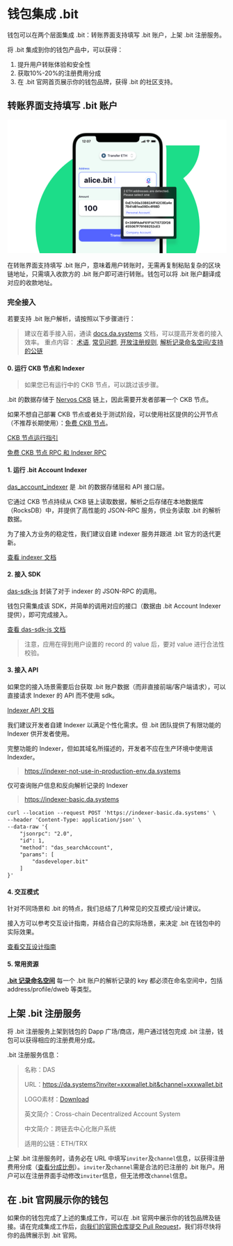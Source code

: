# 钱包集成 .bit

钱包可以在两个层面集成 .bit：转账界面支持填写 .bit 账户，上架 .bit 注册服务。

将 .bit 集成到你的钱包产品中，可以获得：

1. 提升用户转账体验和安全性
2. 获取10%-20%的注册费用分成
3. 在 .bit 官网首页展示你的钱包品牌，获得 .bit 的社区支持。


## 转账界面支持填写 .bit 账户

<img src="./image-20210718113458550.png" alt=".bit in Wallet" style="zoom:50%;" />

在转账界面支持填写 .bit 账户，意味着用户转账时，无需再复制粘贴复杂的区块链地址，只需填入收款方的 .bit 账户即可进行转账。钱包可以将 .bit 账户翻译成对应的收款地址。

### 完全接入

若要支持 .bit 账户解析，请按照以下步骤进行：

> 建议在着手接入前，通读 [docs.da.systems](https://docs.da.systems/) 文档，可以提高开发者的接入效率。
> 重点内容：
> [术语](https://docs.da.systems/docs/v/chinese-1/terminology), 
> [常见问题](https://docs.da.systems/docs/v/chinese-1/faq), 
> [开放注册规则](https://docs.da.systems/docs/v/chinese-1/zhu-ce-das/open-registration-rules), 
> [解析记录命名空间/支持的公链](https://docs.da.systems/docs/v/chinese-1/kai-fa-zhe/records-key-namespace)

#### 0. 运行 CKB 节点和 Indexer

> 如果您已有运行中的 CKB 节点，可以跳过该步骤。

.bit 的数据存储于 [Nervos CKB](https://github.com/nervosnetwork/ckb) 链上，因此需要开发者部署一个 CKB 节点。

如果不想自己部署 CKB 节点或者处于测试阶段，可以使用社区提供的公开节点（不推荐长期使用）：[免费 CKB 节点](https://talk.nervos.org/t/ckb-rpc-indexer-rpc/4949)。

[CKB 节点运行指引](https://docs.nervos.org/docs/basics/guides/mainnet)

[免费 CKB 节点 RPC 和 Indexer RPC](https://talk.nervos.org/t/ckb-rpc-indexer-rpc/4949)

#### 1. 运行 .bit Account Indexer
[das_account_indexer](https://github.com/dotbitHQ/das_account_indexer) 是 .bit 的数据存储层和 API 接口层。

它通过 CKB 节点持续从 CKB 链上读取数据，解析之后存储在本地数据库（RocksDB）中，并提供了高性能的 JSON-RPC 服务，供业务读取 .bit 的解析数据。

为了接入方业务的稳定性，我们建议自建 indexer 服务并跟进 .bit 官方的迭代更新。

[查看 indexer 文档](https://github.com/dotbitHQ/das_account_indexer)


#### 2. 接入 SDK

[das-sdk-js](https://github.com/dotbitHQ/das-sdk-js) 封装了对于 indexer 的 JSON-RPC 的调用。

钱包只需集成该 SDK，并简单的调用对应的接口（数据由 .bit Account Indexer 提供），即可完成接入。

[查看 das-sdk-js 文档](https://github.com/dotbitHQ/das-sdk-js)

> 注意，应用在得到用户设置的 record 的 value 后，要对 value 进行合法性校验。


#### 3. 接入 API 
如果您的接入场景需要后台获取 .bit 账户数据（而非直接前端/客户端请求），可以直接请求 Indexer 的 API 而不使用 sdk。

[Indexer API 文档](https://github.com/dotbitHQ/das_account_indexer#searchaccount)

我们建议开发者自建 Indexer 以满足个性化需求。但 .bit 团队提供了有限功能的 Indexer 供开发者使用。

完整功能的 Indexer，但如其域名所描述的，开发者不应在生产环境中使用该 Indexder。
> https://indexer-not-use-in-production-env.da.systems

仅可查询账户信息和反向解析记录的 Indexer
> https://indexer-basic.da.systems


```shell
curl --location --request POST 'https://indexer-basic.da.systems' \
--header 'Content-Type: application/json' \
--data-raw '{
    "jsonrpc": "2.0",
    "id": 1,
    "method": "das_searchAccount",
    "params": [
        "dasdeveloper.bit"
    ]
}'
```

#### 4. 交互模式

针对不同场景和 .bit 的特点，我们总结了几种常见的交互模式/设计建议。

接入方可以参考交互设计指南，并结合自己的实际场景，来决定 .bit 在钱包中的实际效果。

[查看交互设计指南](https://sedate-pleasure-684.notion.site/DAS-006aa490976c474e90725ce16465b95e)

#### 5. 常用资源
[**.bit 记录命名空间**](https://github.com/dotbitHQ/cell-data-generator/blob/master/data/record_key_namespace.txt) 每一个 .bit 账户的解析记录的 key 都必须在命名空间中，包括 address/profile/dweb 等类型。

## 上架 .bit 注册服务

将 .bit 注册服务上架到钱包的 Dapp 广场/商店，用户通过钱包完成 .bit 注册，钱包可以获得相应的注册费用分成。



.bit 注册服务信息：

> 名称：DAS
>
> URL：https://da.systems?inviter=xxxwallet.bit&channel=xxxwallet.bit
>
> LOGO素材：[Download](https://projects.invisionapp.com/boards/QS42CVJRP25/#/6828463/200529574)
>
> 英文简介：Cross-chain Decentralized Account System
>
> 中文简介：跨链去中心化账户系统
>
> 适用的公链：ETH/TRX



上架 .bit 注册服务时，请务必在 URL 中填写`inviter`及`channel`信息，以获得注册费用分成（[查看分成比例](../../v/chinese-1/gong-tong-jian-she/build-together.md)）。`inviter`及`channel`需是合法的已注册的 .bit 账户。用户可以在注册界面手动修改`inviter`信息，但无法修改`channel`信息。



## 在 .bit 官网展示你的钱包

如果你的钱包完成了上述的集成工作，可以在 .bit 官网中展示你的钱包品牌及链接。请在完成集成工作后，[向我们的官网仓库提交 Pull Request](https://github.com/dotbitHQ/da.systems)，我们将尽快将你的品牌展示到 .bit 官网。

